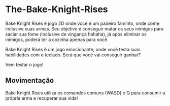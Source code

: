 # The-Bake-Knight-Rises

Bake Knight Rises é jogo 2D onde você é um padeiro faminto, onde come inclusive suas armas. Seu objetivo é conseguir matar os seus inimigos para saciar sua fome (inclusive de vingança hahaha), já após eliminar os inimigos, poderá ter a cozinha apenas para você.

Bake Knight Rises é um jogo emocionante, onde você testa suas habilidades com o teclado. Será que você vai conseguir ganhar?



Vem testar o jogo!

## Movimentação
Bake Knight Rises utiliza os comandos comuns (WASD) e Q para consumir a própria arma e recuperar sua vida!
